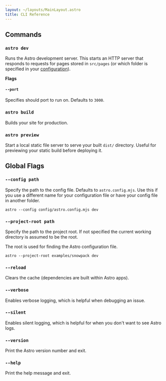 ```yaml
---
layout: ~/layouts/MainLayout.astro
title: CLI Reference
---
```


## Commands

### `astro dev`

Runs the Astro development server. This starts an HTTP server that responds to requests for pages stored in `src/pages` (or which folder is specified in your [configuration](/reference/configuration-reference)).

**Flags**

#### `--port`

Specifies should port to run on. Defaults to `3000`.

### `astro build`

Builds your site for production.

### `astro preview`

Start a local static file server to serve your built `dist/` directory. Useful for previewing your static build before deploying it.

## Global Flags

### `--config path`

Specify the path to the config file. Defaults to `astro.config.mjs`. Use this if you use a different name for your configuration file or have your config file in another folder.

```shell
astro --config config/astro.config.mjs dev
```

### `--project-root path`

Specify the path to the project root. If not specified the current working directory is assumed to be the root.

The root is used for finding the Astro configuration file.

```shell
astro --project-root examples/snowpack dev
```

### `--reload`

Clears the cache (dependencies are built within Astro apps).

### `--verbose`

Enables verbose logging, which is helpful when debugging an issue.

### `--silent`

Enables silent logging, which is helpful for when you don't want to see Astro logs.

### `--version`

Print the Astro version number and exit.

### `--help`

Print the help message and exit.
